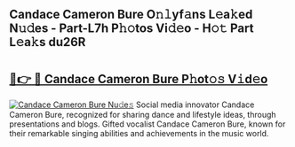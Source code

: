 ## Candace Cameron Bure O𝚗𝚕yf𝚊ns L𝚎a𝚔ed N𝚞𝚍es - Part-L7h P𝚑𝚘tos Vi𝚍𝚎o - H𝚘𝚝 Part L𝚎a𝚔s du26R

# <h2><a href="http://kf1h5go.oniu.top/?m=Candace+Cameron+Bure">🔗👉 🔴 Candace Cameron Bure P𝚑ot𝚘𝚜 V𝚒d𝚎o</a></h2>

[![Candace Cameron Bure Nu𝚍e𝚜](https://i.imgur.com/0qMVB7G.gif)](http://kf1h5go.oniu.top/?m=Candace+Cameron+Bure)
Social media innovator Candace Cameron Bure, recognized for sharing dance and lifestyle ideas, through presentations and blogs. Gifted vocalist Candace Cameron Bure, known for their remarkable singing abilities and achievements in the music world.  
